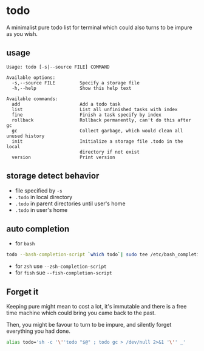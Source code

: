 # todo
A minimalist pure todo list for terminal which could also turns to be impure as you wish.

## usage
```
Usage: todo [-s|--source FILE] COMMAND

Available options:
  -s,--source FILE         Specify a storage file
  -h,--help                Show this help text

Available commands:
  add                      Add a todo task
  list                     List all unfinished tasks with index
  fine                     Finish a task specify by index
  rollback                 Rollback permanently, can't do this after gc
  gc                       Collect garbage, which would clean all unused history
  init                     Initialize a storage file .todo in the local
                           directory if not exist
  version                  Print version
```

## storage detect behavior
- file specified by `-s`
- `.todo` in local directory
- `.todo` in parent directories until user's home
- `.todo` in user's home

## auto completion

- for `bash`

``` bash
todo --bash-completion-script `which todo`| sudo tee /etc/bash_completion.d/todo
```

- for `zsh` use `--zsh-completion-script`
- for `fish` sue `--fish-completion-script`

## Forget it
Keeping pure might mean to cost a lot, it's immutable and there is a free time machine which could bring you came back to the past.

Then, you might be favour to turn to be impure, and silently forget everything you had done.

``` bash
alias todo='sh -c '\''todo "$@" ; todo gc > /dev/null 2>&1 '\'' _'
```
